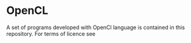 OpenCL
======

A set of programs developed with OpenCl language is contained in this repository.
For terms of licence see 
